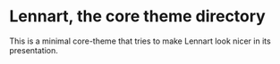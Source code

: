 Lennart, the core theme directory
===============================

This is a minimal core-theme that tries to make Lennart look nicer in its presentation.
